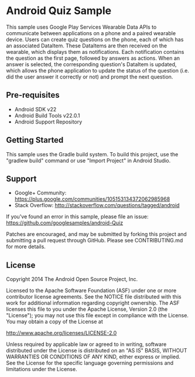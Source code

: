 
Android Quiz Sample
===================================

This sample uses Google Play Services Wearable Data APIs to communicate between
applications on a phone and a paired wearable device. Users can create quiz questions on the phone,
each of which has an associated DataItem. These DataItems are then received on the wearable, which
displays them as notifications. Each notification contains the question as the first page, followed
by answers as actions. When an answer is selected, the corresponding question's DataItem is updated,
which allows the phone application to update the status of the question (i.e. did the user answer it
correctly or not) and prompt the next question.

Pre-requisites
--------------

- Android SDK v22
- Android Build Tools v22.0.1
- Android Support Repository

Getting Started
---------------

This sample uses the Gradle build system. To build this project, use the
"gradlew build" command or use "Import Project" in Android Studio.

Support
-------

- Google+ Community: https://plus.google.com/communities/105153134372062985968
- Stack Overflow: http://stackoverflow.com/questions/tagged/android

If you've found an error in this sample, please file an issue:
https://github.com/googlesamples/android-Quiz

Patches are encouraged, and may be submitted by forking this project and
submitting a pull request through GitHub. Please see CONTRIBUTING.md for more details.

License
-------

Copyright 2014 The Android Open Source Project, Inc.

Licensed to the Apache Software Foundation (ASF) under one or more contributor
license agreements.  See the NOTICE file distributed with this work for
additional information regarding copyright ownership.  The ASF licenses this
file to you under the Apache License, Version 2.0 (the "License"); you may not
use this file except in compliance with the License.  You may obtain a copy of
the License at

http://www.apache.org/licenses/LICENSE-2.0

Unless required by applicable law or agreed to in writing, software
distributed under the License is distributed on an "AS IS" BASIS, WITHOUT
WARRANTIES OR CONDITIONS OF ANY KIND, either express or implied.  See the
License for the specific language governing permissions and limitations under
the License.
